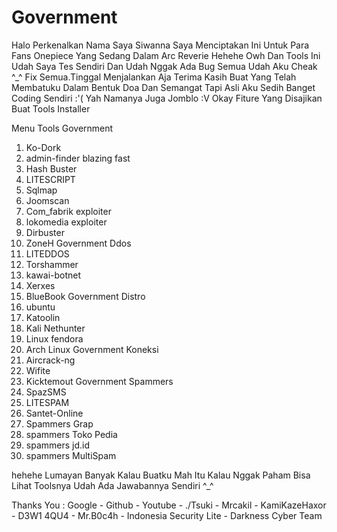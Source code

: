 # Government
Halo Perkenalkan Nama Saya Siwanna 
Saya Menciptakan Ini Untuk Para Fans Onepiece Yang Sedang Dalam Arc Reverie 
Hehehe Owh Dan Tools Ini Udah Saya Tes Sendiri Dan Udah Nggak Ada Bug Semua Udah Aku Cheak ^_^ Fix Semua.Tinggal Menjalankan Aja
Terima Kasih Buat Yang Telah Membatuku Dalam Bentuk Doa Dan Semangat Tapi Asli Aku Sedih Banget Coding Sendiri :'(
Yah Namanya Juga Jomblo :V 
Okay Fiture Yang Disajikan Buat Tools Installer

Menu Tools Government
  1) Ko-Dork
  2) admin-finder blazing fast
  3) Hash Buster
  4) LITESCRIPT
  5) Sqlmap
  6) Joomscan
  7) Com_fabrik exploiter
  8) lokomedia exploiter
  9) Dirbuster
  10) ZoneH
  Government Ddos
  11) LITEDDOS
  12) Torshammer
  13) kawai-botnet
  14) Xerxes
  15) BlueBook
  Government Distro
  16) ubuntu
  17) Katoolin
  18) Kali Nethunter
  19) Linux fendora
  20) Arch Linux
  Government Koneksi
  21) Aircrack-ng
  22) Wifite
  23) Kicktemout
  Government Spammers
  24) SpazSMS
  25) LITESPAM
  26) Santet-Online
  27) Spammers Grap
  28) spammers Toko Pedia
  29) spammers jd.id
  30) spammers MultiSpam
  
  hehehe Lumayan Banyak Kalau Buatku Mah Itu 
  Kalau Nggak Paham Bisa Lihat Toolsnya Udah Ada Jawabannya Sendiri ^_^
  
  Thanks You :  Google - Github - Youtube - ./Tsuki - Mrcakil - KamiKazeHaxor - D3W1 4QU4 - Mr.B0c4h - Indonesia Security Lite - Darkness Cyber Team
